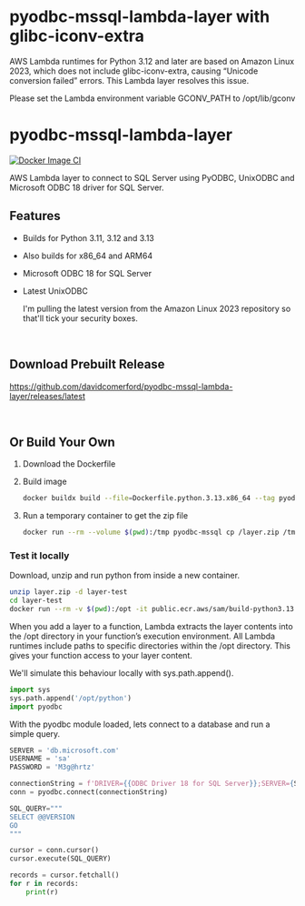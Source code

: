 # pyodbc-mssql-lambda-layer with glibc-iconv-extra

AWS Lambda runtimes for Python 3.12 and later are based on Amazon Linux 2023, which does not include glibc-iconv-extra, causing “Unicode conversion failed” errors. This Lambda layer resolves this issue.

Please set the Lambda environment variable GCONV_PATH to /opt/lib/gconv 

# pyodbc-mssql-lambda-layer

[![Docker Image CI](https://github.com/davidcomerford/pyodbc-mssql-lambda-layer/actions/workflows/docker-image.yml/badge.svg)](https://github.com/davidcomerford/pyodbc-mssql-lambda-layer/actions/workflows/docker-image.yml)

AWS Lambda layer to connect to SQL Server using PyODBC, UnixODBC and Microsoft ODBC 18 driver for SQL Server.

## Features

- Builds for Python 3.11, 3.12 and 3.13

- Also builds for x86_64 and ARM64

- Microsoft ODBC 18 for SQL Server

- Latest UnixODBC

    I'm pulling the latest version from the Amazon Linux 2023 repository so that'll tick your security boxes.

</br>

## Download Prebuilt Release

https://github.com/davidcomerford/pyodbc-mssql-lambda-layer/releases/latest

</br>

## Or Build Your Own

1. Download the Dockerfile

1. Build image
    ```bash
    docker buildx build --file=Dockerfile.python.3.13.x86_64 --tag pyodbc-mssql .
    ```
1. Run a temporary container to get the zip file 
    ```bash
    docker run --rm --volume $(pwd):/tmp pyodbc-mssql cp /layer.zip /tmp/
    ```

### Test it locally

Download, unzip and run python from inside a new container.

```bash
unzip layer.zip -d layer-test
cd layer-test
docker run --rm -v $(pwd):/opt -it public.ecr.aws/sam/build-python3.13 python
```

When you add a layer to a function, Lambda extracts the layer contents into the /opt directory in your function’s execution environment. All Lambda runtimes include paths to specific directories within the /opt directory. This gives your function access to your layer content.

We'll simulate this behaviour locally with sys.path.append().

```python
import sys
sys.path.append('/opt/python')
import pyodbc
```

With the pyodbc module loaded, lets connect to a database and run a simple query.

```python
SERVER = 'db.microsoft.com'
USERNAME = 'sa'
PASSWORD = 'M3g@hrtz'

connectionString = f'DRIVER={{ODBC Driver 18 for SQL Server}};SERVER={SERVER};UID={USERNAME};PWD={PASSWORD};TrustServerCertificate=yes'
conn = pyodbc.connect(connectionString)

SQL_QUERY="""
SELECT @@VERSION
GO
"""

cursor = conn.cursor()
cursor.execute(SQL_QUERY)

records = cursor.fetchall()
for r in records:
    print(r)
```

